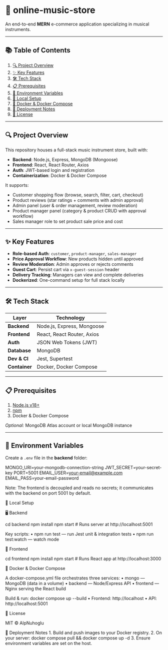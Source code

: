 # 🎸 online-music-store

An end-to-end **MERN** e-commerce application specializing in musical instruments.

---

## 📚 Table of Contents
1. [🔍 Project Overview](#project-overview)    
2. [✨ Key Features](#key-features)  
3. [🛠️ Tech Stack](#tech-stack)  
4. [📋 Prerequisites](#prerequisites)  
5. [🔐 Environment Variables](#environment-variables)  
6. [🚀 Local Setup](#local-setup)  
7. [🐳 Docker & Docker Compose](#docker--docker-compose)  
8. [🚢 Deployment Notes](#deployment-notes)  
9. [📜 License](#license)  

---

## 🔍 Project Overview
This repository houses a full-stack music instrument store, built with:

- **Backend**: Node.js, Express, MongoDB (Mongoose)  
- **Frontend**: React, React Router, Axios  
- **Auth**: JWT-based login and registration  
- **Containerization**: Docker & Docker Compose  

It supports:

- Customer shopping flow (browse, search, filter, cart, checkout)  
- Product reviews (star ratings + comments with admin approval)  
- Admin panel (user & order management, review moderation)  
- Product manager panel (category & product CRUD with approval workflow)  
- Sales manager role to set product sale price and cost  

---

## ✨ Key Features
- **Role-based Auth**: `customer`, `product-manager`, `sales-manager`  
- **Price Approval Workflow**: New products hidden until approved  
- **Review Moderation**: Admin approves or rejects comments  
- **Guest Cart**: Persist cart via `x-guest-session` header  
- **Delivery Tracking**: Managers can view and complete deliveries  
- **Dockerized**: One-command setup for full stack locally  

---

## 🛠️ Tech Stack
| Layer     | Technology                          |
|-----------|-------------------------------------|
| **Backend**   | Node.js, Express, Mongoose           |
| **Frontend**  | React, React Router, Axios           |
| **Auth**      | JSON Web Tokens (JWT)                |
| **Database**  | MongoDB                              |
| **Dev & CI**  | Jest, Supertest                      |
| **Container** | Docker, Docker Compose               |

---

## 📋 Prerequisites
1. [Node.js v18+](https://nodejs.org/)  
2. [npm](https://www.npmjs.com/)  
3. Docker & Docker Compose  

*Optional:* MongoDB Atlas account or local MongoDB instance  

---

## 🔐 Environment Variables
Create a `.env` file in the **backend** folder:

MONGO_URI=your-mongodb-connection-string
JWT_SECRET=your-secret-key
PORT=5001
EMAIL_USER=your-email@example.com
EMAIL_PASS=your-email-password

Note: The frontend is decoupled and reads no secrets; it communicates with the backend on port 5001 by default.


🚀 Local Setup

🖥️ Backend

cd backend
npm install
npm start        # Runs server at http://localhost:5001


Key scripts:
	•	npm run test — run Jest unit & integration tests
	•	npm run test:watch — watch mode

🎨 Frontend

cd frontend
npm install
npm start        # Runs React app at http://localhost:3000

🐳 Docker & Docker Compose

A docker-compose.yml file orchestrates three services:
	•	mongo — MongoDB (data in a volume)
	•	backend — Node/Express API
	•	frontend — Nginx serving the React build

Build & run:
docker compose up --build
	•	Frontend: http://localhost
	•	API: http://localhost:5001

📜 License

MIT © AlpNuhoglu

🚢 Deployment Notes
	1.	Build and push images to your Docker registry.
	2.	On your server:
docker compose pull && docker compose up -d
	3.	Ensure environment variables are set on the host.
